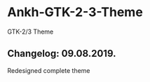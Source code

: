 # Ankh-GTK-2-3-Theme

GTK-2/3 Theme

Changelog: 09.08.2019.
----------------------

Redesigned complete theme
